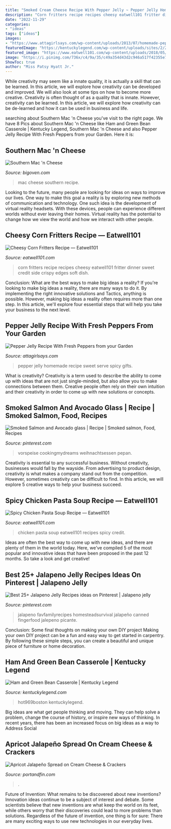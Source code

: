 ```yaml
---
title: "Smoked Cream Cheese Recipe With Pepper Jelly ~ Pepper Jelly Homemade Recipe Sweet Serve Spicy Gifts"
description: "Corn fritters recipe recipes cheesy eatwell101 fritter dinner sweet credit side crispy edges soft dish"
date: "2022-11-29"
categories:
- "ideas"
tags: ["ideas"]
images:
- "https://www.attagirlsays.com/wp-content/uploads/2013/07/homemade-pepper-jelly-recipe-5.jpg"
featuredImage: "https://kentuckylegend.com/wp-content/uploads/sites/2/2021/01/Screen-Shot-2021-01-05-at-12.35.55-PM-1124x754.png"
featured_image: "https://www.eatwell101.com/wp-content/uploads/2018/05/sweet-corn-fritters.jpg"
image: "https://i.pinimg.com/736x/c4/9a/35/c49a354d43d2c946a517f42355e71706.jpg"
ShowToc: true
author: "Miss Patsy Hyatt Jr."
---
```



While creativity may seem like a innate quality, it is actually a skill that can be learned. In this article, we will explore how creativity can be developed and improved. We will also look at some tips on how to become more creative.
Creativity is often thought of as a quality that is innate. However, creativity can be learned. In this article, we will explore how creativity can be de-learned and how it can be used in business and life.

	

		
searching about Southern Mac &#039;n Cheese you've visit to the right page. We have 8 Pics about Southern Mac &#039;n Cheese like Ham and Green Bean Casserole | Kentucky Legend, Southern Mac &#039;n Cheese and also Pepper Jelly Recipe With Fresh Peppers from your Garden. Here it is:
		
    
## Southern Mac &#039;n Cheese

<img loading=lazy src="https://bigoven-res.cloudinary.com/image/upload/t_recipe-1280/southern-mac-n-cheese.jpg" onerror="this.onerror=null;this.src='https://tse2.mm.bing.net/th?id=OIP.-yTLdueiEI-WeqnX1AUSGQHaHa&amp;pid=15.1';" alt="Southern Mac &#039;n Cheese">

_Source: bigoven.com_

>mac cheese southern recipe. 

	

Looking to the future, many people are looking for ideas on ways to improve our lives. One way to make this goal a reality is by exploring new methods of communication and technology. One such idea is the development of virtual reality headsets. With these devices, people can experience different worlds without ever leaving their homes. Virtual reality has the potential to change how we view the world and how we interact with other people.

    
## Cheesy Corn Fritters Recipe — Eatwell101

<img loading=lazy src="https://www.eatwell101.com/wp-content/uploads/2018/05/sweet-corn-fritters.jpg" onerror="this.onerror=null;this.src='https://tse2.mm.bing.net/th?id=OIP.k4_M8I-kuBGb-6GvNABKOgHaLH&amp;pid=15.1';" alt="Cheesy Corn Fritters Recipe — Eatwell101">

_Source: eatwell101.com_

>corn fritters recipe recipes cheesy eatwell101 fritter dinner sweet credit side crispy edges soft dish. 

	

Conclusion: What are the best ways to make big ideas a reality?
If you're looking to make big ideas a reality, there are many ways to do it. By implementing the right innovative solutions and Tactics, anything is possible. However, making big ideas a reality often requires more than one step. In this article, we'll explore four essential steps that will help you take your business to the next level.

    
## Pepper Jelly Recipe With Fresh Peppers From Your Garden

<img loading=lazy src="https://www.attagirlsays.com/wp-content/uploads/2013/07/homemade-pepper-jelly-recipe-5.jpg" onerror="this.onerror=null;this.src='https://tse3.mm.bing.net/th?id=OIP.EBx_rD4nFjTEwz3cqEMowgHaKR&amp;pid=15.1';" alt="Pepper Jelly Recipe With Fresh Peppers from your Garden">

_Source: attagirlsays.com_

>pepper jelly homemade recipe sweet serve spicy gifts. 

	

What is creativity?
Creativity is a term used to describe the ability to come up with ideas that are not just single-minded, but also allow you to make connections between them. Creative people often rely on their own intuition and their creativity in order to come up with new solutions or concepts.

    
## Smoked Salmon And Avocado Glass | Recipe | Smoked Salmon, Food, Recipes

<img loading=lazy src="https://i.pinimg.com/736x/c4/9a/35/c49a354d43d2c946a517f42355e71706.jpg" onerror="this.onerror=null;this.src='https://tse2.mm.bing.net/th?id=OIP.ksokQCfuot4e8YX2rPJhkgHaLH&amp;pid=15.1';" alt="Smoked Salmon and Avocado glass | Recipe | Smoked salmon, Food, Recipes">

_Source: pinterest.com_

>vorspeise cookingmydreams weihnachtsessen pepan. 

	

Creativity is essential to any successful business. Without creativity, businesses would fall by the wayside. From advertising to product design, creativity is what makes a company stand out from the competition. However, sometimes creativity can be difficult to find. In this article, we will explore 5 creative ways to help your business succeed.

    
## Spicy Chicken Pasta Soup Recipe — Eatwell101

<img loading=lazy src="https://www.eatwell101.com/wp-content/uploads/2016/10/chicken-pasta-soup-recipes-1.jpg" onerror="this.onerror=null;this.src='https://tse2.mm.bing.net/th?id=OIP.h2u00TF7Qw3Zs1JEGt9RDgHaLH&amp;pid=15.1';" alt="Spicy Chicken Pasta Soup Recipe — Eatwell101">

_Source: eatwell101.com_

>chicken pasta soup eatwell101 recipes spicy credit. 

	

Ideas are often the best way to come up with new ideas, and there are plenty of them in the world today. Here, we’ve compiled 5 of the most popular and innovative ideas that have been proposed in the past 12 months. So take a look and get creative!

    
## Best 25+ Jalapeno Jelly Recipes Ideas On Pinterest | Jalapeno Jelly

<img loading=lazy src="https://i.pinimg.com/originals/b9/ae/5b/b9ae5b49b111a767a25bea5ae90398a2.jpg" onerror="this.onerror=null;this.src='https://tse3.mm.bing.net/th?id=OIP.o5u2lFliUJuutcISfy6uGQAAAA&amp;pid=15.1';" alt="Best 25+ Jalapeno Jelly Recipes ideas on Pinterest | Jalapeno jelly">

_Source: pinterest.com_

>jalapeno favfamilyrecipes homesteadsurvival jalapeño canned fingerfood jalepeno picante. 

	

Conclusion: Some final thoughts on making your own DIY project
Making your own DIY project can be a fun and easy way to get started in carpentry. By following these simple steps, you can create a beautiful and unique piece of furniture or home decoration.

    
## Ham And Green Bean Casserole | Kentucky Legend

<img loading=lazy src="https://kentuckylegend.com/wp-content/uploads/sites/2/2021/01/Screen-Shot-2021-01-05-at-12.35.55-PM-1124x754.png" onerror="this.onerror=null;this.src='https://tse1.mm.bing.net/th?id=OIP.WfPyijAKLLZD4NEzk3OeQgHaE9&amp;pid=15.1';" alt="Ham and Green Bean Casserole | Kentucky Legend">

_Source: kentuckylegend.com_

>hot969boston kentuckylegend. 

	

Big ideas are what get people thinking and moving. They can help solve a problem, change the course of history, or inspire new ways of thinking. In recent years, there has been an increased focus on big ideas as a way to Address Social 

    
## Apricot Jalapeño Spread On Cream Cheese &amp; Crackers

<img loading=lazy src="https://i2.wp.com/portandfin.com/wp-content/uploads/2014/11/ApricotJalapenoSpread1.jpg?fit=680%2C943&amp;ssl=1" onerror="this.onerror=null;this.src='https://tse3.mm.bing.net/th?id=OIP.qYNNQHi6OwymReoz_UNPLAHaKR&amp;pid=15.1';" alt="Apricot Jalapeño Spread on Cream Cheese &amp; Crackers">

_Source: portandfin.com_

>. 

	

Future of Invention: What remains to be discovered about new inventions?
Innovation ideas continue to be a subject of interest and debate. Some scientists believe that new inventions are what keep the world on its feet, while others worry that their discoveries could lead to more problems than solutions. Regardless of the future of invention, one thing is for sure: There are many exciting ways to use new technologies in our everyday lives.

